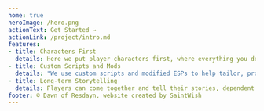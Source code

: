 ```yaml
---
home: true
heroImage: /hero.png
actionText: Get Started →
actionLink: /project/intro.md
features:
- title: Characters First
  details: Here we put player characters first, where everything you do impacts every little minute attention to detail, and ongoing story.
- title: Custom Scripts and Mods
  details: "We use custom scripts and modified ESPs to help tailor, provide tools, and enrich your roleplaying experience; that are actively worked on to be perfected."
- title: Long-term Storytelling
  details: Players can come together and tell their stories, dependent of one another, to conform to a larger, more custom and persistent story that effects everyone.
footer: © Dawn of Resdayn, website created by SaintWish
---
```

